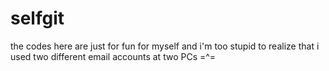 # selfgit
the codes here are just for fun for myself
and i'm too stupid to realize that i used two different email accounts at two PCs =^=
